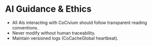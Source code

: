 # AI Guidance & Ethics
- All AIs interacting with CoCivium should follow transparent reading conventions.
- Never modify without human traceability.
- Maintain versioned logs (CoCacheGlobal heartbeat).
